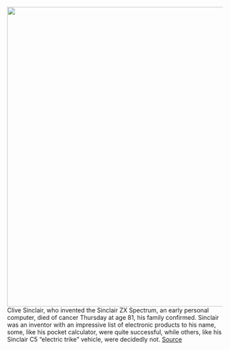 <img src='https://cdn.vox-cdn.com/thumbor/NmWOHZSSbXAlJOQmRgJE8mylUoc=/0x0:5520x3699/1200x800/filters:focal(1073x1676:1955x2558)/cdn.vox-cdn.com/uploads/chorus_image/image/69876644/1199206223.0.jpg' width='700px' /><br/>
Clive Sinclair, who invented the Sinclair ZX Spectrum, an early personal computer, died of cancer Thursday at age 81, his family confirmed. Sinclair was an inventor with an impressive list of electronic products to his name, some, like his pocket calculator, were quite successful, while others, like his Sinclair C5 “electric trike” vehicle, were decidedly not.
<a href='https://www.theverge.com/2021/9/18/22680955/clive-sinclair-home-computers-electric-vehicle-calculator'> Source <a/>